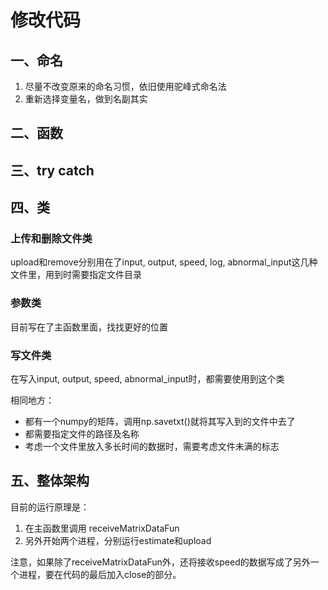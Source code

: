 # 修改代码
## 一、命名

1. 尽量不改变原来的命名习惯，依旧使用驼峰式命名法
2. 重新选择变量名，做到名副其实

## 二、函数

## 三、try catch

## 四、类
### 上传和删除文件类
upload和remove分别用在了input, output, speed, log, abnormal_input这几种文件里，用到时需要指定文件目录
### 参数类
目前写在了主函数里面，找找更好的位置
### 写文件类
在写入input, output, speed, abnormal_input时，都需要使用到这个类

相同地方：
+ 都有一个numpy的矩阵，调用np.savetxt()就将其写入到的文件中去了
+ 都需要指定文件的路径及名称
+ 考虑一个文件里放入多长时间的数据时，需要考虑文件未满的标志





## 五、整体架构
目前的运行原理是：
1. 在主函数里调用 receiveMatrixDataFun
2. 另外开始两个进程，分别运行estimate和upload

注意，如果除了receiveMatrixDataFun外，还将接收speed的数据写成了另外一个进程，要在代码的最后加入close的部分。








